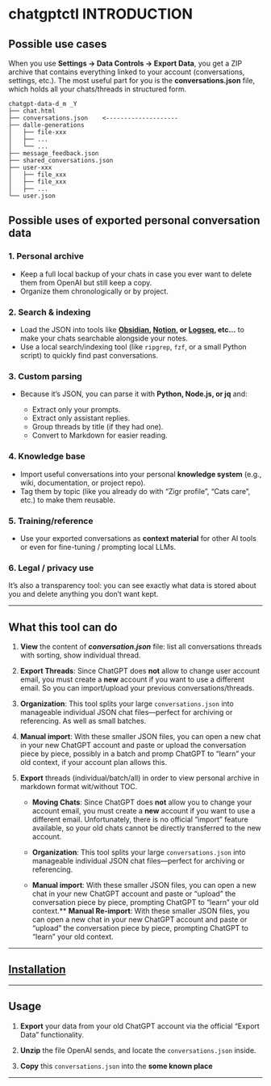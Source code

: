 # chatgptctl INTRODUCTION

## Possible use cases

When you use **Settings → Data Controls → Export Data**, you get a ZIP archive that contains everything linked to your account (conversations, settings, etc.). The most useful part for you is the **conversations.json** file, which holds all your chats/threads in structured form.

```text
chatgpt-data-d_m _Y
├── chat.html
├── conversations.json    <--------------------
├── dalle-generations
│   ├── file-xxx
│   ├── ...
│   └── ...
├── message_feedback.json
├── shared_conversations.json
├── user-xxx
│   ├── file_xxx
│   ├── file_xxx
│   ├── ...
└── user.json

```

## Possible uses of exported personal conversation data

### 1. **Personal archive**

* Keep a full local backup of your chats in case you ever want to delete them from OpenAI but still keep a copy.
* Organize them chronologically or by project.

### 2. **Search & indexing**

* Load the JSON into tools like **[Obsidian](https://obsidian.md/), [Notion](https://www.notion.com/), or [Logseq](https://logseq.com/), etc...** to make your chats searchable alongside your notes.
* Use a local search/indexing tool (like `ripgrep`, `fzf`, or a small Python script) to quickly find past conversations.

### 3. **Custom parsing**

* Because it’s JSON, you can parse it with **Python, Node.js, or jq** and:

  * Extract only your prompts.
  * Extract only assistant replies.
  * Group threads by title (if they had one).
  * Convert to Markdown for easier reading.

### 4. **Knowledge base**

* Import useful conversations into your personal **knowledge system** (e.g., wiki, documentation, or project repo).
* Tag them by topic (like you already do with “Zigr profile”, “Cats care”, etc.) to make them reusable.

### 5. **Training/reference**

* Use your exported conversations as **context material** for other AI tools or even for fine-tuning / prompting local LLMs.

### 6. **Legal / privacy use**

It’s also a transparency tool: you can see exactly what data is stored about you and delete anything you don’t want kept.

---

## What this tool can do

1. **View** the content of ***conversation.json*** file: list all conversations threads with sorting, show individual thread.

2. **Export Threads**: Since ChatGPT does **not** allow to change user account email, you must create a **new** account if you want to use a different email. So you can import/upload your previous conversations/threads.

3. **Organization**: This tool splits your large `conversations.json` into manageable individual JSON chat files—perfect for archiving or referencing. As well as small batches.

4. **Manual import**: With these smaller JSON files, you can open a new chat in your new ChatGPT account and paste or upload the conversation piece by piece, possibly in a batch and promp ChatGPT to “learn” your old context, if your account plan allows this.

5. **Export** threads (individual/batch/all) in order to view personal archive in markdown format wit/without TOC.
  
   * **Moving Chats**: Since ChatGPT does **not** allow you to change your account email, you must create a **new** account if you want to use a different email. Unfortunately, there is no official “import” feature available, so your old chats cannot be directly transferred to the new account.

   * **Organization**: This tool splits your large `conversations.json` into manageable individual JSON chat files—perfect for archiving or referencing.

   * **Manual import**: With these smaller JSON files, you can open a new chat in your new ChatGPT account and paste or “upload” the conversation piece by piece, prompting ChatGPT to “learn” your old context.** **Manual Re-import**: With these smaller JSON files, you can open a new chat in your new ChatGPT account and paste or “upload” the conversation piece by piece, prompting ChatGPT to “learn” your old context.

---

## [Installation](./INSTALL.md)

---

## Usage

1. **Export** your data from your old ChatGPT account via the official “Export Data” functionality.

2. **Unzip** the file OpenAI sends, and locate the `conversations.json` inside.

3. **Copy** this `conversations.json` into the **some known place**

---
